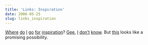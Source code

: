 ```yaml
---
title: 'Links: Inspiration'
date: 2006-05-25
slug: links_inspiration
---
```

<p><a href="http://www.cssbeauty.com/">Where</a> <a href="http://www.unmatchedstyle.com/">do</a> <a href="http://cssmania.com/">I</a> <a href="http://www.cssdrive.com/">go</a> <a href="http://cssvault.com/">for</a> <a href="http://www.cssimport.com/">inspiration</a>? <a href="http://www.stylegala.com/">Gee</a>, <a href="http://thesis.veracon.net/">I</a> <a href="http://www.cssreboot.com/">don&#8217;t</a> <a href="http://cssremix.com/">know</a>. But <a href="http://cssrules.com/">this</a> looks like a promising possibility.</p>